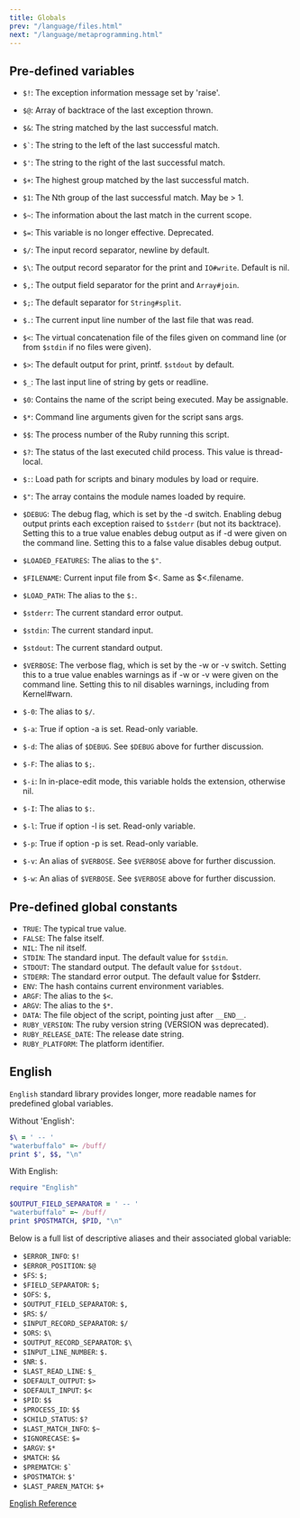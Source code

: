 ```yaml
---
title: Globals
prev: "/language/files.html"
next: "/language/metaprogramming.html"
---
```


## Pre-defined variables

* `$!`: The exception information message set by 'raise'.
* `$@`: Array of backtrace of the last exception thrown.
* `$&`: The string matched by the last successful match.
* <code class="highlighter-rouge">$`</code>\: The string to the left of
  the last successful match.
* `$'`: The string to the right of the last successful match.
* `$+`: The highest group matched by the last successful match.
* `$1`: The Nth group of the last successful match. May be > 1.
* `$~`: The information about the last match in the current scope.
* `$=`: This variable is no longer effective. Deprecated.
* `$/`: The input record separator, newline by default.
* `$\`: The output record separator for the print and `IO#write`.
  Default is nil.
* `$,`: The output field separator for the print and `Array#join`.
* `$;`: The default separator for `String#split`.
* `$.`: The current input line number of the last file that was read.
* `$<`: The virtual concatenation file of the files given on command
  line (or from `$stdin` if no files were given).

* `$>`: The default output for print, printf. `$stdout` by default.
* `$_`: The last input line of string by gets or readline.
* `$0`: Contains the name of the script being executed. May be
  assignable.
* `$*`: Command line arguments given for the script sans args.
* `$$`: The process number of the Ruby running this script.
* `$?`: The status of the last executed child process. This value is
  thread-local.

* `$:`: Load path for scripts and binary modules by load or require.
* `$"`: The array contains the module names loaded by require.
* `$DEBUG`: The debug flag, which is set by the -d switch. Enabling
  debug output prints each exception raised to `$stderr` (but not its
  backtrace). Setting this to a true value enables debug output as if -d
  were given on the command line. Setting this to a false value disables
  debug output.

* `$LOADED_FEATURES`: The alias to the `$"`.
* `$FILENAME`: Current input file from $<. Same as $<.filename.
* `$LOAD_PATH`: The alias to the `$:`.
* `$stderr`: The current standard error output.
* `$stdin`: The current standard input.
* `$stdout`: The current standard output.
* `$VERBOSE`: The verbose flag, which is set by the -w or -v switch.
  Setting this to a true value enables warnings as if -w or -v were
  given on the command line. Setting this to nil disables warnings,
  including from Kernel#warn.

* `$-0`: The alias to `$/`.
* `$-a`: True if option -a is set. Read-only variable.
* `$-d`: The alias of `$DEBUG`. See `$DEBUG` above for further
  discussion.
* `$-F`: The alias to `$;`.
* `$-i`: In in-place-edit mode, this variable holds the extension,
  otherwise nil.
* `$-I`: The alias to `$:`.
* `$-l`: True if option -l is set. Read-only variable.
* `$-p`: True if option -p is set. Read-only variable.
* `$-v`: An alias of `$VERBOSE`. See `$VERBOSE` above for further
  discussion.
* `$-w`: An alias of `$VERBOSE`. See `$VERBOSE` above for further
  discussion.

## Pre-defined global constants

* `TRUE`: The typical true value.
* `FALSE`: The false itself.
* `NIL`: The nil itself.
* `STDIN`: The standard input. The default value for `$stdin`.
* `STDOUT`: The standard output. The default value for `$stdout`.
* `STDERR`: The standard error output. The default value for $stderr.
* `ENV`: The hash contains current environment variables.
* `ARGF`: The alias to the `$<`.
* `ARGV`: The alias to the `$*`.
* `DATA`: The file object of the script, pointing just after `__END__`.
* `RUBY_VERSION`: The ruby version string (VERSION was deprecated).
* `RUBY_RELEASE_DATE`: The release date string.
* `RUBY_PLATFORM`: The platform identifier.



## English

`English` standard library provides longer, more readable names for
predefined global variables.

Without 'English': 

```ruby
$\ = ' -- '
"waterbuffalo" =~ /buff/
print $', $$, "\n"
```

With English:


```ruby
require "English"

$OUTPUT_FIELD_SEPARATOR = ' -- '
"waterbuffalo" =~ /buff/
print $POSTMATCH, $PID, "\n"
```

Below is a full list of descriptive aliases and their associated global
variable:

* `$ERROR_INFO`: `$!`
* `$ERROR_POSITION`: `$@`
* `$FS`: `$;`
* `$FIELD_SEPARATOR`: `$;`
* `$OFS`: `$,`
* `$OUTPUT_FIELD_SEPARATOR`: `$,`
* `$RS`: `$/`
* `$INPUT_RECORD_SEPARATOR`: `$/`
* `$ORS`: `$\`
* `$OUTPUT_RECORD_SEPARATOR`: `$\`
* `$INPUT_LINE_NUMBER`: `$.`
* `$NR`: `$.`
* `$LAST_READ_LINE`: `$_`
* `$DEFAULT_OUTPUT`: `$>`
* `$DEFAULT_INPUT`: `$<`
* `$PID`: `$$`
* `$PROCESS_ID`: `$$`
* `$CHILD_STATUS`: `$?`
* `$LAST_MATCH_INFO`: `$~`
* `$IGNORECASE`: `$=`
* `$ARGV`: `$*`
* `$MATCH`: `$&`
* `$PREMATCH`: <code class="highlighter-rouge">$`</code>
* `$POSTMATCH`: `$'`
* `$LAST_PAREN_MATCH`: `$+`

<a
href='https://ruby-doc.org/stdlib-2.5.0/libdoc/English/rdoc/English.html'
class='ruby-doc remote' target='_blank'>English Reference</a>


